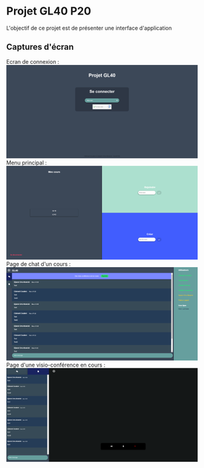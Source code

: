 # Projet GL40 P20
L'objectif de ce projet est de présenter une interface d'application 
## Captures d'écran
Ecran de connexion :
![Login screen](img/readme/login_screen.PNG)
Menu principal :
![Menu screen](img/readme/menu_screen.PNG)
Page de chat d'un cours : 
![Cours_screen](img/readme/chat_screen.PNG)
Page d'une visio-conférence en cours : 
![Visio_screen](img/readme/visio_screen.PNG)